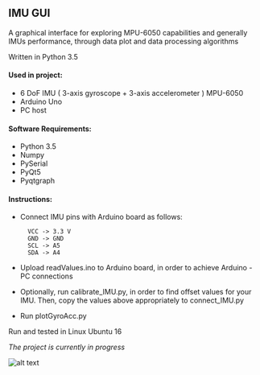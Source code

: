 ## IMU GUI

A graphical interface for exploring MPU-6050 capabilities and generally IMUs performance, through data plot and 
data processing algorithms

Written in Python 3.5

#### Used in project: 
- 6 DoF IMU ( 3-axis gyroscope + 3-axis accelerometer ) MPU-6050
- Arduino Uno
- PC host

#### Software Requirements:
- Python 3.5
- Numpy
- PySerial
- PyQt5
- Pyqtgraph

#### Instructions:
- Connect IMU pins with Arduino board as follows:

        VCC -> 3.3 V
        GND -> GND
        SCL -> A5
        SDA -> A4
        
- Upload readValues.ino to Arduino board, in order to achieve Arduino - PC connections

- Optionally, run calibrate_IMU.py, in order to find offset values for your IMU. 
Then, copy the values above appropriately to connect_IMU.py 
 
- Run plotGyroAcc.py

Run and tested in Linux Ubuntu 16

*The project is currently in progress*

![alt text](https://github.com/path321/imu_suit/issues/1#issue-515577957) 
